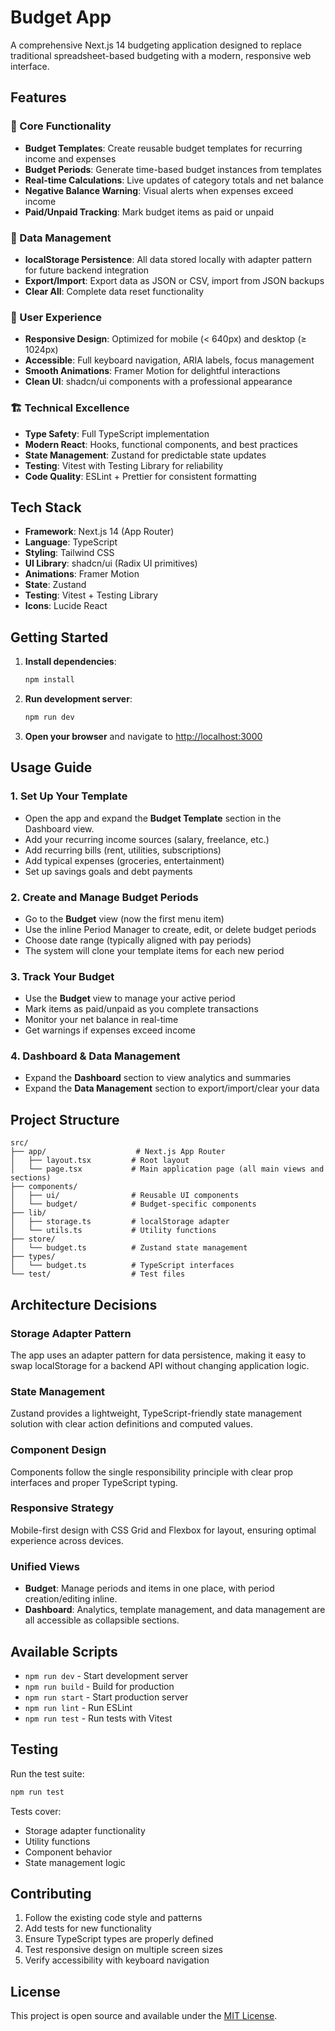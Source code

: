 # Budget App

A comprehensive Next.js 14 budgeting application designed to replace traditional spreadsheet-based budgeting with a modern, responsive web interface.

## Features

### 🎯 Core Functionality
- **Budget Templates**: Create reusable budget templates for recurring income and expenses
- **Budget Periods**: Generate time-based budget instances from templates
- **Real-time Calculations**: Live updates of category totals and net balance
- **Negative Balance Warning**: Visual alerts when expenses exceed income
- **Paid/Unpaid Tracking**: Mark budget items as paid or unpaid

### 💾 Data Management
- **localStorage Persistence**: All data stored locally with adapter pattern for future backend integration
- **Export/Import**: Export data as JSON or CSV, import from JSON backups
- **Clear All**: Complete data reset functionality

### 📱 User Experience
- **Responsive Design**: Optimized for mobile (< 640px) and desktop (≥ 1024px)
- **Accessible**: Full keyboard navigation, ARIA labels, focus management
- **Smooth Animations**: Framer Motion for delightful interactions
- **Clean UI**: shadcn/ui components with a professional appearance

### 🏗️ Technical Excellence
- **Type Safety**: Full TypeScript implementation
- **Modern React**: Hooks, functional components, and best practices
- **State Management**: Zustand for predictable state updates
- **Testing**: Vitest with Testing Library for reliability
- **Code Quality**: ESLint + Prettier for consistent formatting

## Tech Stack

- **Framework**: Next.js 14 (App Router)
- **Language**: TypeScript
- **Styling**: Tailwind CSS
- **UI Library**: shadcn/ui (Radix UI primitives)
- **Animations**: Framer Motion
- **State**: Zustand
- **Testing**: Vitest + Testing Library
- **Icons**: Lucide React

## Getting Started

1. **Install dependencies**:
   ```bash
   npm install
   ```

2. **Run development server**:
   ```bash
   npm run dev
   ```

3. **Open your browser** and navigate to [http://localhost:3000](http://localhost:3000)

## Usage Guide

### 1. Set Up Your Template
- Open the app and expand the **Budget Template** section in the Dashboard view.
- Add your recurring income sources (salary, freelance, etc.)
- Add recurring bills (rent, utilities, subscriptions)
- Add typical expenses (groceries, entertainment)
- Set up savings goals and debt payments

### 2. Create and Manage Budget Periods
- Go to the **Budget** view (now the first menu item)
- Use the inline Period Manager to create, edit, or delete budget periods
- Choose date range (typically aligned with pay periods)
- The system will clone your template items for each new period

### 3. Track Your Budget
- Use the **Budget** view to manage your active period
- Mark items as paid/unpaid as you complete transactions
- Monitor your net balance in real-time
- Get warnings if expenses exceed income

### 4. Dashboard & Data Management
- Expand the **Dashboard** section to view analytics and summaries
- Expand the **Data Management** section to export/import/clear your data

## Project Structure

```
src/
├── app/                    # Next.js App Router
│   ├── layout.tsx         # Root layout
│   └── page.tsx           # Main application page (all main views and sections)
├── components/
│   ├── ui/                # Reusable UI components
│   └── budget/            # Budget-specific components
├── lib/
│   ├── storage.ts         # localStorage adapter
│   └── utils.ts           # Utility functions
├── store/
│   └── budget.ts          # Zustand state management
├── types/
│   └── budget.ts          # TypeScript interfaces
└── test/                  # Test files
```

## Architecture Decisions

### Storage Adapter Pattern
The app uses an adapter pattern for data persistence, making it easy to swap localStorage for a backend API without changing application logic.

### State Management
Zustand provides a lightweight, TypeScript-friendly state management solution with clear action definitions and computed values.

### Component Design
Components follow the single responsibility principle with clear prop interfaces and proper TypeScript typing.

### Responsive Strategy
Mobile-first design with CSS Grid and Flexbox for layout, ensuring optimal experience across devices.

### Unified Views
- **Budget**: Manage periods and items in one place, with period creation/editing inline.
- **Dashboard**: Analytics, template management, and data management are all accessible as collapsible sections.

## Available Scripts

- `npm run dev` - Start development server
- `npm run build` - Build for production
- `npm run start` - Start production server
- `npm run lint` - Run ESLint
- `npm run test` - Run tests with Vitest

## Testing

Run the test suite:
```bash
npm run test
```

Tests cover:
- Storage adapter functionality
- Utility functions
- Component behavior
- State management logic

## Contributing

1. Follow the existing code style and patterns
2. Add tests for new functionality
3. Ensure TypeScript types are properly defined
4. Test responsive design on multiple screen sizes
5. Verify accessibility with keyboard navigation

## License

This project is open source and available under the [MIT License](LICENSE).
